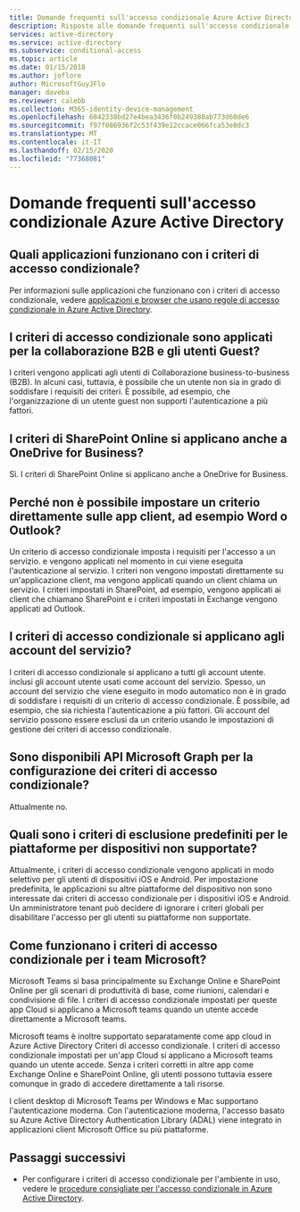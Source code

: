 ```yaml
---
title: Domande frequenti sull'accesso condizionale Azure Active Directory | Microsoft Docs
description: Risposte alle domande frequenti sull'accesso condizionale in Azure Active Directory.
services: active-directory
ms.service: active-directory
ms.subservice: conditional-access
ms.topic: article
ms.date: 01/15/2018
ms.author: joflore
author: MicrosoftGuyJFlo
manager: daveba
ms.reviewer: calebb
ms.collection: M365-identity-device-management
ms.openlocfilehash: 6842338bd27e4bea3436f0b249380ab773d60de6
ms.sourcegitcommit: f97f086936f2c53f439e12ccace066fca53e8dc3
ms.translationtype: MT
ms.contentlocale: it-IT
ms.lasthandoff: 02/15/2020
ms.locfileid: "77368081"
---
```

# <a name="azure-active-directory-conditional-access-faqs"></a>Domande frequenti sull'accesso condizionale Azure Active Directory

## <a name="which-applications-work-with-conditional-access-policies"></a>Quali applicazioni funzionano con i criteri di accesso condizionale?

Per informazioni sulle applicazioni che funzionano con i criteri di accesso condizionale, vedere [applicazioni e browser che usano regole di accesso condizionale in Azure Active Directory](concept-conditional-access-cloud-apps.md).

## <a name="are-conditional-access-policies-enforced-for-b2b-collaboration-and-guest-users"></a>I criteri di accesso condizionale sono applicati per la collaborazione B2B e gli utenti Guest?

I criteri vengono applicati agli utenti di Collaborazione business-to-business (B2B). In alcuni casi, tuttavia, è possibile che un utente non sia in grado di soddisfare i requisiti dei criteri. È possibile, ad esempio, che l'organizzazione di un utente guest non supporti l'autenticazione a più fattori. 

## <a name="does-a-sharepoint-online-policy-also-apply-to-onedrive-for-business"></a>I criteri di SharePoint Online si applicano anche a OneDrive for Business?

Sì. I criteri di SharePoint Online si applicano anche a OneDrive for Business.

## <a name="why-cant-i-set-a-policy-directly-on-client-apps-like-word-or-outlook"></a>Perché non è possibile impostare un criterio direttamente sulle app client, ad esempio Word o Outlook?

Un criterio di accesso condizionale imposta i requisiti per l'accesso a un servizio. e vengono applicati nel momento in cui viene eseguita l'autenticazione al servizio. I criteri non vengono impostati direttamente su un'applicazione client, ma vengono applicati quando un client chiama un servizio. I criteri impostati in SharePoint, ad esempio, vengono applicati ai client che chiamano SharePoint e i criteri impostati in Exchange vengono applicati ad Outlook.

## <a name="does-a-conditional-access-policy-apply-to-service-accounts"></a>I criteri di accesso condizionale si applicano agli account del servizio?

I criteri di accesso condizionale si applicano a tutti gli account utente. inclusi gli account utente usati come account del servizio. Spesso, un account del servizio che viene eseguito in modo automatico non è in grado di soddisfare i requisiti di un criterio di accesso condizionale. È possibile, ad esempio, che sia richiesta l'autenticazione a più fattori. Gli account del servizio possono essere esclusi da un criterio usando le impostazioni di gestione dei criteri di accesso condizionale. 

## <a name="are-microsoft-graph-apis-available-for-configuring-conditional-access-policies"></a>Sono disponibili API Microsoft Graph per la configurazione dei criteri di accesso condizionale?

Attualmente no. 

## <a name="what-is-the-default-exclusion-policy-for-unsupported-device-platforms"></a>Quali sono i criteri di esclusione predefiniti per le piattaforme per dispositivi non supportate?

Attualmente, i criteri di accesso condizionale vengono applicati in modo selettivo per gli utenti di dispositivi iOS e Android. Per impostazione predefinita, le applicazioni su altre piattaforme del dispositivo non sono interessate dai criteri di accesso condizionale per i dispositivi iOS e Android. Un amministratore tenant può decidere di ignorare i criteri globali per disabilitare l'accesso per gli utenti su piattaforme non supportate.

## <a name="how-do-conditional-access-policies-work-for-microsoft-teams"></a>Come funzionano i criteri di accesso condizionale per i team Microsoft?

Microsoft Teams si basa principalmente su Exchange Online e SharePoint Online per gli scenari di produttività di base, come riunioni, calendari e condivisione di file. I criteri di accesso condizionale impostati per queste app Cloud si applicano a Microsoft teams quando un utente accede direttamente a Microsoft teams.

Microsoft teams è inoltre supportato separatamente come app cloud in Azure Active Directory Criteri di accesso condizionale. I criteri di accesso condizionale impostati per un'app Cloud si applicano a Microsoft teams quando un utente accede. Senza i criteri corretti in altre app come Exchange Online e SharePoint Online, gli utenti possono tuttavia essere comunque in grado di accedere direttamente a tali risorse.

I client desktop di Microsoft Teams per Windows e Mac supportano l'autenticazione moderna. Con l'autenticazione moderna, l'accesso basato su Azure Active Directory Authentication Library (ADAL) viene integrato in applicazioni client Microsoft Office su più piattaforme.

## <a name="next-steps"></a>Passaggi successivi

- Per configurare i criteri di accesso condizionale per l'ambiente in uso, vedere le [procedure consigliate per l'accesso condizionale in Azure Active Directory](best-practices.md). 
